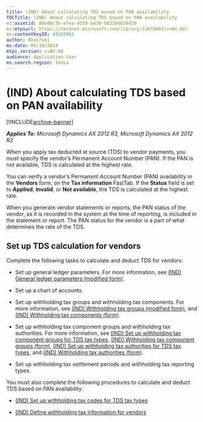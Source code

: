 ```yaml
---
title: (IND) About calculating TDS based on PAN availability
TOCTitle: (IND) About calculating TDS based on PAN availability
ms:assetid: 88e88c5b-efea-4550-b438-b832bdb56429
ms:mtpsurl: https://technet.microsoft.com/library/JJ678001(v=AX.60)
ms:contentKeyID: 49385961
author: Khairunj
ms.date: 04/18/2014
mtps_version: v=AX.60
audience: Application User
ms.search.region: India
---
```


# (IND) About calculating TDS based on PAN availability 


[!INCLUDE[archive-banner](includes/archive-banner.md)]


_**Applies To:** Microsoft Dynamics AX 2012 R3, Microsoft Dynamics AX 2012 R2_

When you apply tax deducted at source (TDS) to vendor payments, you must specify the vendor’s Permanent Account Number (PAN). If the PAN is not available, TDS is calculated at the highest rate.

You can verify a vendor’s Permanent Account Number (PAN) availability in the **Vendors** form, on the **Tax information** FastTab. If the **Status** field is set to **Applied**, **Invalid**, or **Not available**, the TDS is calculated at the highest rate.

When you generate vendor statements or reports, the PAN status of the vendor, as it is recorded in the system at the time of reporting, is included in the statement or report. The PAN status for the vendor is a part of what determines the rate of the TDS.

## Set up TDS calculation for vendors

Complete the following tasks to calculate and deduct TDS for vendors:

  - Set up general ledger parameters. For more information, see [(IND) General ledger parameters (modified form)](https://technet.microsoft.com/library/jj677901\(v=ax.60\)).

  - Set up a chart of accounts.

  - Set up withholding tax groups and withholding tax components. For more information, see [(IND) Withholding tax groups (modified form)](https://technet.microsoft.com/library/jj677874\(v=ax.60\)), and [(IND) Withholding tax components (form)](https://technet.microsoft.com/library/jj664790\(v=ax.60\)).

  - Set up withholding tax component groups and withholding tax authorities. For more information, see [(IND) Set up withholding tax component groups for TDS tax types](ind-set-up-withholding-tax-component-groups-for-tds-tax-types.md), [(IND) Withholding tax component groups (form)](https://technet.microsoft.com/library/jj678017\(v=ax.60\)), [(IND) Set up withholding tax authorities for TDS tax types](ind-set-up-withholding-tax-authorities-for-tds-tax-types.md), and [(IND) Withholding tax authorities (form)](https://technet.microsoft.com/library/jj664871\(v=ax.60\)).

  - Set up withholding tax settlement periods and withholding tax reporting types.

You must also complete the following procedures to calculate and deduct TDS based on PAN availability:

  - [(IND) Set up withholding tax codes for TDS tax types](ind-set-up-withholding-tax-codes-for-tds-tax-types.md)

  - [(IND) Define withholding tax information for vendors](ind-define-withholding-tax-information-for-vendors.md)

  


